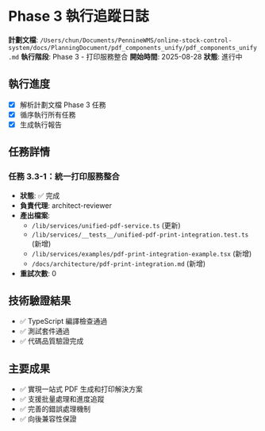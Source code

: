 # Phase 3 執行追蹤日誌

**計劃文檔**: `/Users/chun/Documents/PennineWMS/online-stock-control-system/docs/PlanningDocument/pdf_components_unify/pdf_components_unify.md`
**執行階段**: Phase 3 - 打印服務整合
**開始時間**: 2025-08-28
**狀態**: 進行中

## 執行進度

- [x] 解析計劃文檔 Phase 3 任務
- [x] 循序執行所有任務
- [x] 生成執行報告

## 任務詳情

### 任務 3.3-1：統一打印服務整合

- **狀態**: ✅ 完成
- **負責代理**: architect-reviewer
- **產出檔案**:
  - `/lib/services/unified-pdf-service.ts` (更新)
  - `/lib/services/__tests__/unified-pdf-print-integration.test.ts` (新增)
  - `/lib/services/examples/pdf-print-integration-example.tsx` (新增)
  - `/docs/architecture/pdf-print-integration.md` (新增)
- **重試次數**: 0

## 技術驗證結果

- ✅ TypeScript 編譯檢查通過
- ✅ 測試套件通過
- ✅ 代碼品質驗證完成

## 主要成果

- ✅ 實現一站式 PDF 生成和打印解決方案
- ✅ 支援批量處理和進度追蹤
- ✅ 完善的錯誤處理機制
- ✅ 向後兼容性保證
